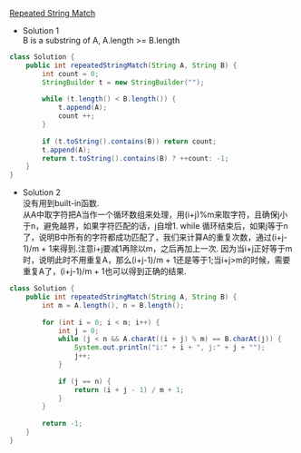 [Repeated String Match](https://leetcode.com/problems/repeated-string-match/description/)

* Solution 1 <br>
B is a substring of A, A.length >= B.length <br>
```java
class Solution {
    public int repeatedStringMatch(String A, String B) {
        int count = 0;
        StringBuilder t = new StringBuilder("");
        
        while (t.length() < B.length()) {
            t.append(A);
            count ++;
        }
        
        if (t.toString().contains(B)) return count;
        t.append(A);
        return t.toString().contains(B) ? ++count: -1;
    }
}
```

* Solution 2 <br>
没有用到built-in函数. <br>
从A中取字符把A当作一个循环数组来处理，用(i+j)%m来取字符，且确保j小于n，避免越界，如果字符匹配的话，j自增1. while 循环结束后，如果j等于n了，说明B中所有的字符都成功匹配了，我们来计算A的重复次数，通过(i+j-1)/m + 1来得到.注意i+j要减1再除以m，之后再加上一次. 因为当i+j正好等于m时，说明此时不用重复A，那么(i+j-1)/m + 1还是等于1;当i+j>m的时候，需要重复A了，(i+j-1)/m + 1也可以得到正确的结果.
```java
class Solution {
    public int repeatedStringMatch(String A, String B) {
        int m = A.length(), n = B.length();
        
        for (int i = 0; i < m; i++) {
            int j = 0;
            while (j < n && A.charAt((i + j) % m) == B.charAt(j)) {
                System.out.println("i:" + i + ", j:" + j + "");
                j++;
            }
            
            if (j == n) {
                return (i + j - 1) / m + 1;
            }
        }
        
        return -1;
    }
}
```
